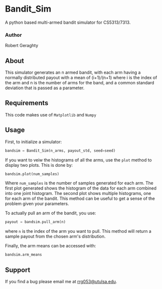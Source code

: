 # Bandit_Sim

A python based multi-armed bandit simulator for CS5313/7313.

### Author

Robert Geraghty




## About

This simulator generates an n armed bandit, with each arm having a normally distributed payout with a mean of (i+1)/(n+1) 
where i is the index of the arm and n is the number of arms for the band, and a common standard deviation that is passed as a parameter.

## Requirements

This code makes use of `Matplotlib` and `Numpy`

## Usage

First, to initialize a simulator:

```python
bandsim = Bandit_Sim(n_arms, payout_std, seed=seed)
```
If you want to veiw the histograms of all the arms, use the `plot` method to display two plots. This is done by:
```python
bandsim.plot(num_samples)
```
Where `num_samples` is the number of samples generated for each arm. The first plot generated shows the histogram of the data for each arm combined into one joint histogram.
The second plot shows multiple histograms, one for each arm of the bandit. This method can be useful to get a sense of the problem given your parameters.

To actually pull an arm of the bandit, you use:
```python
payout = bandsim.pull_arm(n)
```
where `n` is the index of the arm you want to pull. This method will return a sample payout from the chosen arm's distribution.

Finally, the arm means can be accessed with:
```python
bandsim.arm_means
```

## Support

If you find a bug please email me at rrg053@utulsa.edu.

